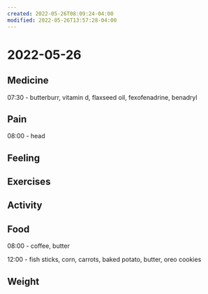 ```yaml
---
created: 2022-05-26T08:09:24-04:00
modified: 2022-05-26T13:57:28-04:00
---
```


# 2022-05-26

## Medicine

07:30 - butterburr, vitamin d, flaxseed oil, fexofenadrine, benadryl


## Pain

08:00 - head


## Feeling


## Exercises


## Activity


## Food

08:00 - coffee, butter

12:00 - fish sticks, corn, carrots, baked potato, butter, oreo cookies


## Weight
